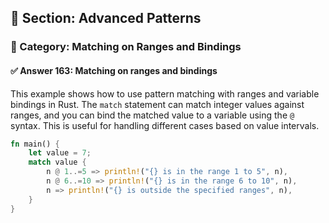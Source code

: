 ## 📘 Section: Advanced Patterns  
### 🔹 Category: Matching on Ranges and Bindings  
#### ✅ Answer 163: Matching on ranges and bindings

This example shows how to use pattern matching with ranges and variable bindings in Rust. The `match` statement can match integer values against ranges, and you can bind the matched value to a variable using the `@` syntax. This is useful for handling different cases based on value intervals.

```rust
fn main() {
    let value = 7;
    match value {
        n @ 1..=5 => println!("{} is in the range 1 to 5", n),
        n @ 6..=10 => println!("{} is in the range 6 to 10", n),
        n => println!("{} is outside the specified ranges", n),
    }
}
```
